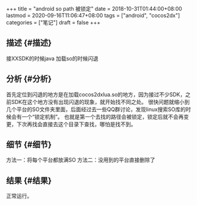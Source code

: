 +++
title = "android so path 被锁定"
date = 2018-10-31T01:44:00+08:00
lastmod = 2020-09-16T11:06:47+08:00
tags = ["android", "cocos2dx"]
categories = ["笔记"]
draft = false
+++

## 描述 {#描述}

接XXSDK的时候java 加载so的时候闪退
   <!--more-->


## 分析 {#分析}

首先定位到闪退的地方是在加载cocos2dxlua.so的地方，因为接过不少SDK，之前SDK在这个地方没有出现闪退的现象，就开始找不同之处。
很快问题就缩小到几个平台的SO文件夹里面，后面经过去一些QQ群讨论，发现linux搜索SO库的时候会有一个“锁定机制”。
也就是第一个去找的路径会被锁定，锁定后就不会再变更，下次再找会直接去这个目录下查找，哪怕是找不到。


## 细节 {#细节}

方法一：将每个平台都放满SO
方法二：没用到的平台直接删除了


## 结果 {#结果}

正常运行。
